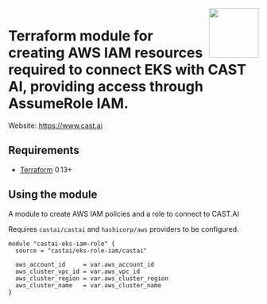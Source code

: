 <a href="https://cast.ai">
    <img src="https://cast.ai/wp-content/themes/cast/img/cast-logo-dark-blue.svg" align="right" height="100" />
</a>

Terraform module for creating AWS IAM resources required to connect EKS with CAST AI, providing access through AssumeRole IAM.
==================


Website: https://www.cast.ai

Requirements
------------

- [Terraform](https://www.terraform.io/downloads.html) 0.13+

Using the module
------------

A module to create AWS IAM policies and a role to connect to CAST.AI

Requires `castai/castai` and `hashicorp/aws` providers to be configured.

```hcl
module "castai-eks-iam-role" {
  source = "castai/eks-role-iam/castai"

  aws_account_id     = var.aws_account_id
  aws_cluster_vpc_id = var.aws_vpc_id
  aws_cluster_region = var.aws_cluster_region
  aws_cluster_name   = var.aws_cluster_name
}
```
